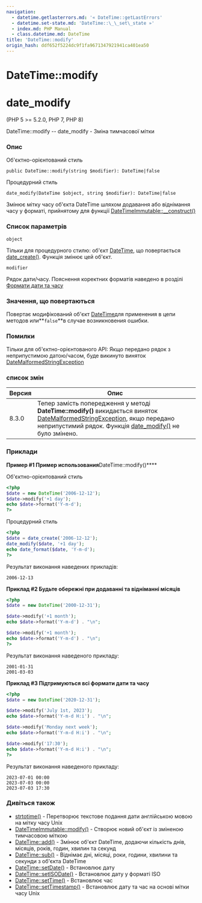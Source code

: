 ```yaml
---
navigation:
  - datetime.getlasterrors.md: '« DateTime::getLastErrors'
  - datetime.set-state.md: 'DateTime::\_\_set\_state »'
  - index.md: PHP Manual
  - class.datetime.md: DateTime
title: 'DateTime::modify'
origin_hash: ddf652f5224dc9f1fa9671347921941ca401ea50
---
```

# DateTime::modify

# date\_modify

(PHP 5 >= 5.2.0, PHP 7, PHP 8)

DateTime::modify -- date\_modify - Зміна тимчасової мітки

### Опис

Об'єктно-орієнтований стиль

```methodsynopsis
public DateTime::modify(string $modifier): DateTime|false
```

Процедурний стиль

```methodsynopsis
date_modify(DateTime $object, string $modifier): DateTime|false
```

Змінює мітку часу об'єкта DateTime шляхом додавання або віднімання часу у форматі, прийнятому для функції [DateTimeImmutable::\_\_construct()](datetimeimmutable.construct.md)

### Список параметрів

`object`

Тільки для процедурного стилю: об'єкт [DateTime](class.datetime.md), що повертається [date\_create()](function.date-create.md). Функція змінює цей об'єкт.

`modifier`

Рядок дати/часу. Пояснення коректних форматів наведено в розділі [Формати дати та часу](datetime.formats.md)

### Значення, що повертаються

Повертає модифікований об'єкт [DateTime](class.datetime.md)для применения в цепи методов или\*\*`false`\*\*в случае возникновения ошибки.

### Помилки

Тільки для об'єктно-орієнтованого API: Якщо передано рядок з неприпустимою датою/часом, буде викинуто виняток [DateMalformedStringException](class.datemalformedstringexception.md)

### список змін

| Версия | Опис |
| --- | --- |
| 8.3.0 | Тепер замість попередження у методі **DateTime::modify()** викидається виняток [DateMalformedStringException](class.datemalformedstringexception.md), якщо передано неприпустимий рядок. Функція [date\_modify()](function.date-modify.md) не було змінено. |

### Приклади

**Пример #1 Пример использования**DateTime::modify()\*\*\*\*

Об'єктно-орієнтований стиль

```php
<?php
$date = new DateTime('2006-12-12');
$date->modify('+1 day');
echo $date->format('Y-m-d');
?>
```

Процедурний стиль

```php
<?php
$date = date_create('2006-12-12');
date_modify($date, '+1 day');
echo date_format($date, 'Y-m-d');
?>
```

Результат виконання наведених прикладів:

```
2006-12-13
```

**Приклад #2 Будьте обережні при додаванні та відніманні місяців**

```php
<?php
$date = new DateTime('2000-12-31');

$date->modify('+1 month');
echo $date->format('Y-m-d') . "\n";

$date->modify('+1 month');
echo $date->format('Y-m-d') . "\n";
?>
```

Результат виконання наведеного прикладу:

```
2001-01-31
2001-03-03
```

**Приклад #3 Підтримуються всі формати дати та часу**

```php
<?php
$date = new DateTime('2020-12-31');

$date->modify('July 1st, 2023');
echo $date->format('Y-m-d H:i') . "\n";

$date->modify('Monday next week');
echo $date->format('Y-m-d H:i') . "\n";

$date->modify('17:30');
echo $date->format('Y-m-d H:i') . "\n";
?>
```

Результат виконання наведеного прикладу:

```
2023-07-01 00:00
2023-07-03 00:00
2023-07-03 17:30
```

### Дивіться також

-   [strtotime()](function.strtotime.md) \- Перетворює текстове подання дати англійською мовою на мітку часу Unix
-   [DateTimeImmutable::modify()](datetimeimmutable.modify.md) \- Створює новий об'єкт із зміненою тимчасовою міткою
-   [DateTime::add()](datetime.add.md) \- Змінює об'єкт DateTime, додаючи кількість днів, місяців, років, годин, хвилин та секунд
-   [DateTime::sub()](datetime.sub.md) \- Віднімає дні, місяці, роки, години, хвилини та секунди з об'єкта DateTime
-   [DateTime::setDate()](datetime.setdate.md) \- Встановлює дату
-   [DateTime::setISODate()](datetime.setisodate.md) \- Встановлює дату у форматі ISO
-   [DateTime::setTime()](datetime.settime.md) \- Встановлює час
-   [DateTime::setTimestamp()](datetime.settimestamp.md) \- Встановлює дату та час на основі мітки часу Unix
